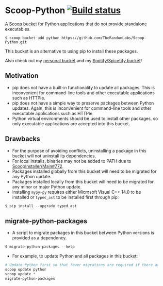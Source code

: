 <!-- markdownlint-disable MD010 -->
<!-- markdownlint-disable MD014 -->
<!-- markdownlint-disable MD046 -->

# Scoop-Python [![Build status](https://ci.appveyor.com/api/projects/status/0m7xf2hxvwj32qnf/branch/master?svg=true)](https://ci.appveyor.com/project/TheRandomLabs/scoop-python/branch/master)

A [Scoop](https://github.com/lukesampson/scoop) bucket for Python applications that do not provide
standalone executables.

	$ scoop bucket add python https://github.com/TheRandomLabs/Scoop-Python.git

This bucket is an alternative to using pip to install these packages.

Also check out my [personal bucket](https://github.com/TheRandomLabs/Scoop-Bucket)
and my [Spotify/Spicetify bucket](https://github.com/TheRandomLabs/Scoop-Spotify)!

## Motivation

* pip does not have a built-in functionality to update all packages. This is inconvenient for
command-line tools and other executable applications such as HTTPie.
* pip does not have a simple way to preserve packages between Python updates. Again, this is
inconvenient for command-line tools and other executable applications such as HTTPie.
* Python virtual environments should be used to install other packages, so only executable
applications are accepted into this bucket.

## Drawbacks

* For the purpose of avoiding conflicts, uninstalling a package in this bucket will not
uninstall its dependencies.
* For local installs, binaries may not be added to PATH due to
[ScoopInstaller/Main#772](https://github.com/ScoopInstaller/Main/issues/772).
* Packages installed globally from this bucket will need to be migrated for any Python update.
* Packages installed locally from this bucket will need to be migrated for any minor or major
Python update.
* Installing `mypy-py` requires either Microsoft Visual C++ 14.0 to be installed or `typed_ast`
to be installed first through pip:

```powershell
$ pip install --upgrade typed_ast
```

## migrate-python-packages

* A script to migrate packages in this bucket between Python versions is provided as a dependency.

```powershell
$ migrate-python-packages --help
```

* For example, to update Python and all packages in this bucket:

```powershell
# Update Python first so that fewer migrations are required if there are also updates for packages in this bucket
scoop update python
scoop update *
migrate-python-packages
```
